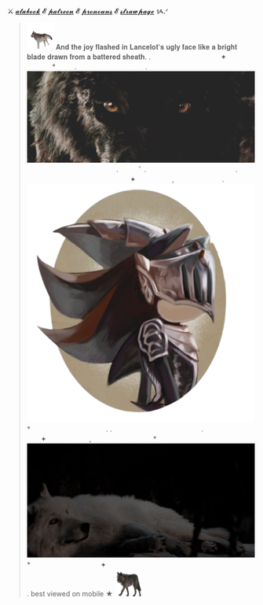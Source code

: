 ⚔️ [𝓪𝓽𝓪𝓫𝓸𝓸𝓴](https://probablyyakov.atabook.org/) 𝓔 [𝓹𝓪𝓽𝓻𝓮𝓸𝓷](https://www.patreon.com/c/KNlGHTOFTHELAKE) 𝓔 [𝓹𝓻𝓸𝓷𝓸𝓾𝓷𝓼](https://pronouns.cc/@knightofthelake) 𝓔 [𝓼𝓽𝓻𝓪𝔀𝓹𝓪𝓰𝓮](https://knlghtofthelake.straw.page/) ᝰ.ᐟ



>  <img src="2363559_884a9.gif" 
 width="55" height="55">
> 𝐀𝐧𝐝 𝐭𝐡𝐞 𝐣𝐨𝐲 𝐟𝐥𝐚𝐬𝐡𝐞𝐝 𝐢𝐧 𝐋𝐚𝐧𝐜𝐞𝐥𝐨𝐭'𝐬 𝐮𝐠𝐥𝐲 𝐟𝐚𝐜𝐞 𝐥𝐢𝐤𝐞 𝐚 𝐛𝐫𝐢𝐠𝐡𝐭 𝐛𝐥𝐚𝐝𝐞 𝐝𝐫𝐚𝐰𝐧 𝐟𝐫𝐨𝐦 𝐚 𝐛𝐚𝐭𝐭𝐞𝐫𝐞𝐝 𝐬𝐡𝐞𝐚𝐭𝐡.
.　　　　　　　　⠀⠀⠀✦ ⠀ ⠀　　　　　　　　　　　　　　⠀⠀⠀⠀⠀* ⠀⠀       ⠀.　　　　　　　　　　. 
![jorking off rn](83d698a79815d3886067062279f2c535.gif)　　　　　　　　　　　　　.　　　ﾟ .　　　　　　　　　　　　　. 　　　　　　　　　　　　　　　✦ 　　　　　,　　　　　　　.
![goes insane](Untitled104_20250919222914_2-removebg-preview.png)
>　　　　　　*　　　　　　　　　　　.
>.　　　　　　　　　　　　　. 　　✦⠀　   　　　,　　　　　　　　　*
![tung tung tung sahur](f1edfd8e109b244610689d459902319f.gif)
　　　　　　*⠀　　⠀  　　　　　⠀✦⠀　
　　　　　　　　　　　　　　　　　　　　　　.
best viewed on mobile ★ <img src="lobo-03.gif" width="55" height="55">

